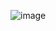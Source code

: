 ![image](https://images.fineartamerica.com/images/artworkimages/mediumlarge/2/little-owl-athene-noctua-50-days-old-life-on-white.jpg) 
